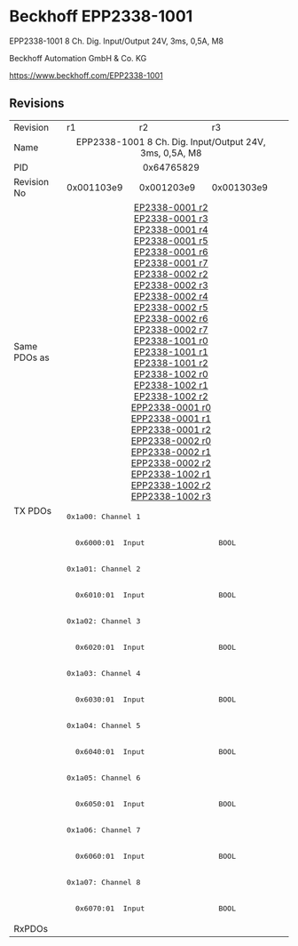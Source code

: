 # Beckhoff EPP2338-1001

EPP2338-1001 8 Ch. Dig. Input/Output 24V, 3ms, 0,5A, M8

Beckhoff Automation GmbH & Co. KG

https://www.beckhoff.com/EPP2338-1001

## Revisions
<table>
<tr>
<td>Revision</td>
<td>r1</td>
<td>r2</td>
<td>r3</td>
</tr>
<tr>
<td>Name</td>
<td colspan=3 align="center">EPP2338-1001 8 Ch. Dig. Input/Output 24V, 3ms, 0,5A, M8</td>
</tr>
<tr>
<td>PID</td>
<td colspan=3 align="center">0x64765829</td>
</tr>
<tr>
<td>Revision No</td>
<td>0x001103e9</td>
<td>0x001203e9</td>
<td>0x001303e9</td>
</tr>
<tr>
<td>Same PDOs as</td>
<td colspan=3 align="center"><a href="EP2338-0001.md">EP2338-0001 r2</a><br/><a href="EP2338-0001.md">EP2338-0001 r3</a><br/><a href="EP2338-0001.md">EP2338-0001 r4</a><br/><a href="EP2338-0001.md">EP2338-0001 r5</a><br/><a href="EP2338-0001.md">EP2338-0001 r6</a><br/><a href="EP2338-0001.md">EP2338-0001 r7</a><br/><a href="EP2338-0002.md">EP2338-0002 r2</a><br/><a href="EP2338-0002.md">EP2338-0002 r3</a><br/><a href="EP2338-0002.md">EP2338-0002 r4</a><br/><a href="EP2338-0002.md">EP2338-0002 r5</a><br/><a href="EP2338-0002.md">EP2338-0002 r6</a><br/><a href="EP2338-0002.md">EP2338-0002 r7</a><br/><a href="EP2338-1001.md">EP2338-1001 r0</a><br/><a href="EP2338-1001.md">EP2338-1001 r1</a><br/><a href="EP2338-1001.md">EP2338-1001 r2</a><br/><a href="EP2338-1002.md">EP2338-1002 r0</a><br/><a href="EP2338-1002.md">EP2338-1002 r1</a><br/><a href="EP2338-1002.md">EP2338-1002 r2</a><br/><a href="EPP2338-0001.md">EPP2338-0001 r0</a><br/><a href="EPP2338-0001.md">EPP2338-0001 r1</a><br/><a href="EPP2338-0001.md">EPP2338-0001 r2</a><br/><a href="EPP2338-0002.md">EPP2338-0002 r0</a><br/><a href="EPP2338-0002.md">EPP2338-0002 r1</a><br/><a href="EPP2338-0002.md">EPP2338-0002 r2</a><br/><a href="EPP2338-1002.md">EPP2338-1002 r1</a><br/><a href="EPP2338-1002.md">EPP2338-1002 r2</a><br/><a href="EPP2338-1002.md">EPP2338-1002 r3</a></td>
</tr>
<tr>
<td rowspan=16 valign=top>TX PDOs</td>
<td colspan=3 align="left"><pre>0x1a00: Channel 1</pre></td>
<td></td>
</tr>
<tr>
<td colspan=3 align="left"><pre>  0x6000:01  Input                 BOOL</pre></td>
</tr>
<tr>
<td colspan=3 align="left"><pre>0x1a01: Channel 2</pre></td>
</tr>
<tr>
<td colspan=3 align="left"><pre>  0x6010:01  Input                 BOOL</pre></td>
</tr>
<tr>
<td colspan=3 align="left"><pre>0x1a02: Channel 3</pre></td>
</tr>
<tr>
<td colspan=3 align="left"><pre>  0x6020:01  Input                 BOOL</pre></td>
</tr>
<tr>
<td colspan=3 align="left"><pre>0x1a03: Channel 4</pre></td>
</tr>
<tr>
<td colspan=3 align="left"><pre>  0x6030:01  Input                 BOOL</pre></td>
</tr>
<tr>
<td colspan=3 align="left"><pre>0x1a04: Channel 5</pre></td>
</tr>
<tr>
<td colspan=3 align="left"><pre>  0x6040:01  Input                 BOOL</pre></td>
</tr>
<tr>
<td colspan=3 align="left"><pre>0x1a05: Channel 6</pre></td>
</tr>
<tr>
<td colspan=3 align="left"><pre>  0x6050:01  Input                 BOOL</pre></td>
</tr>
<tr>
<td colspan=3 align="left"><pre>0x1a06: Channel 7</pre></td>
</tr>
<tr>
<td colspan=3 align="left"><pre>  0x6060:01  Input                 BOOL</pre></td>
</tr>
<tr>
<td colspan=3 align="left"><pre>0x1a07: Channel 8</pre></td>
</tr>
<tr>
<td colspan=3 align="left"><pre>  0x6070:01  Input                 BOOL</pre></td>
</tr>
<tr>
<td>RxPDOs</td>
<td colspan=3 align="left"></td>
</tr>
</table>
